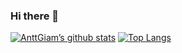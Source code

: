 ### Hi there 👋

[![AnttGiam’s github stats](https://github-readme-stats.vercel.app/api?username=AnttGiam)](https://github.com/AnttGiam)
[![Top Langs](https://github-readme-stats.vercel.app/api/top-langs/?username=AnttGiam&layout=compact)](https://github.com/AnttGiam)


<!--
**AnttGiam/AnttGiam** is a ✨ _special_ ✨ repository because its `README.md` (this file) appears on your GitHub profile.

Here are some ideas to get you started:

- 🔭 I’m currently working on ...
- 🌱 I’m currently learning ...
- 👯 I’m looking to collaborate on ...
- 🤔 I’m looking for help with ...
- 💬 Ask me about ...
- 📫 How to reach me: ...
- 😄 Pronouns: ...
- ⚡ Fun fact: ...
-->
